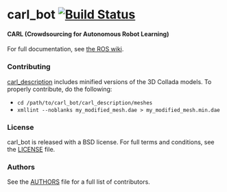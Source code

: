carl_bot [![Build Status](https://api.travis-ci.org/WPI-RAIL/carl_bot.png)](https://travis-ci.org/WPI-RAIL/carl_bot)
========

#### CARL (Crowdsourcing for Autonomous Robot Learning)
For full documentation, see [the ROS wiki](http://ros.org/wiki/carl_bot).

### Contributing

[carl_description](carl_description) includes minified versions of the 3D Collada models. To properly contribute, do the following:

 * `cd /path/to/carl_bot/carl_description/meshes`
 * `xmllint --noblanks my_modified_mesh.dae > my_modified_mesh.min.dae`

### License
carl_bot is released with a BSD license. For full terms and conditions, see the [LICENSE](LICENSE) file.

### Authors
See the [AUTHORS](AUTHORS.md) file for a full list of contributors.
